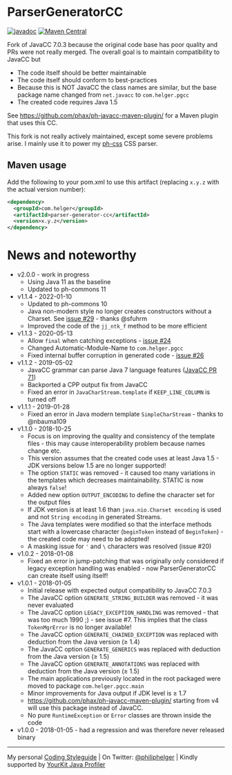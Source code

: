 # ParserGeneratorCC

[![javadoc](https://javadoc.io/badge2/com.helger/parser-generator-cc/javadoc.svg)](https://javadoc.io/doc/com.helger/parser-generator-cc)
[![Maven Central](https://maven-badges.herokuapp.com/maven-central/com.helger/parser-generator-cc/badge.svg)](https://maven-badges.herokuapp.com/maven-central/com.helger/parser-generator-cc) 

Fork of JavaCC 7.0.3 because the original code base has poor quality and PRs were not really merged.
The overall goal is to maintain compatibility to JavaCC but
* The code itself should be better maintainable
* The code itself should conform to best-practices
* Because this is NOT JavaCC the class names are similar, but the base package name changed from `net.javacc` to `com.helger.pgcc`
* The created code requires Java 1.5  

See https://github.com/phax/ph-javacc-maven-plugin/ for a Maven plugin that uses this CC.

This fork is not really actively maintained, except some severe problems arise.
I mainly use it to power my [ph-css](https://github.com/phax/ph-css) CSS parser.

## Maven usage

Add the following to your pom.xml to use this artifact (replacing `x.y.z` with the actual version number):

```xml
<dependency>
  <groupId>com.helger</groupId>
  <artifactId>parser-generator-cc</artifactId>
  <version>x.y.z</version>
</dependency>
```

# News and noteworthy

* v2.0.0 - work in progress
    * Using Java 11 as the baseline
    * Updated to ph-commons 11
* v1.1.4 - 2022-01-10
    * Updated to ph-commons 10
    * Java non-modern style no longer creates constructors without a Charset. See [issue #29](https://github.com/phax/ParserGeneratorCC/issues/29) - thanks @sfuhrm
    * Improved the code of the `jj_ntk_f` method to be more efficient
* v1.1.3 - 2020-05-13
    * Allow `final` when catching exceptions - [issue #24](https://github.com/phax/ParserGeneratorCC/issues/24)
    * Changed Automatic-Module-Name to `com.helger.pgcc`
    * Fixed internal buffer corruption in generated code - [issue #26](https://github.com/phax/ParserGeneratorCC/issues/26)
* v1.1.2 - 2019-05-02
    * JavaCC grammar can parse Java 7 language features ([JavaCC PR 71](https://github.com/javacc/javacc/pull/71))
    * Backported a CPP output fix from JavaCC
    * Fixed an error in `JavaCharStream.template` if `KEEP_LINE_COLUMN` is turned off
* v1.1.1 - 2019-01-28
    * Fixed an error in Java modern template `SimpleCharStream` - thanks to @nbauma109
* v1.1.0 - 2018-10-25
    * Focus is on improving the quality and consistency of the template files - this may cause interoperability problem because names change etc.
    * This version assumes that the created code uses at least Java 1.5 - JDK versions below 1.5 are no longer supported!
    * The option `STATIC` was removed - it caused too many variations in the templates which decreases maintainability. STATIC is now always `false`!
    * Added new option `OUTPUT_ENCODING` to define the character set for the output files
    * If JDK version is at least 1.6 than `java.nio.Charset encoding` is used and not `String encoding` in generated Streams.
    * The Java templates were modified so that the interface methods start with a lowercase character (`beginToken` instead of `BeginToken`) - the created code may need to be adopted!
    * A masking issue for `'` and `\` characters was resolved (issue #20) 
* v1.0.2 - 2018-01-08
    * Fixed an error in jump-patching that was originally only considered if legacy exception handling was enabled - now ParserGeneratorCC can create itself using itself!
* v1.0.1 - 2018-01-05
    * Initial release with expected output compatibility to JavaCC 7.0.3
    * The JavaCC option `GENERATE_STRING_BUILDER` was removed - it was never evaluated
    * The JavaCC option `LEGACY_EXCEPTION_HANDLING` was removed - that was too much 1990 ;) - see issue #7. This implies that the class `TokenMgrError` is no longer available!
    * The JavaCC option `GENERATE_CHAINED_EXCEPTION` was replaced with deduction from the Java version (&ge; 1.4)
    * The JavaCC option `GENERATE_GENERICS` was replaced with deduction from the Java version (&ge; 1.5)
    * The JavaCC option `GENERATE_ANNOTATIONS` was replaced with deduction from the Java version (&ge; 1.5)
    * The main applications previously located in the root packaged were moved to package `com.helger.pgcc.main`
    * Minor improvements for Java output if JDK level is &ge; 1.7
    * https://github.com/phax/ph-javacc-maven-plugin/ starting from v4 will use this package instead of JavaCC.
    * No pure `RuntimeException` or `Error` classes are thrown inside the code
* v1.0.0 - 2018-01-05 - had a regression and was therefore never released binary

---

My personal [Coding Styleguide](https://github.com/phax/meta/blob/master/CodingStyleguide.md) |
On Twitter: <a href="https://twitter.com/philiphelger">@philiphelger</a> |
Kindly supported by [YourKit Java Profiler](https://www.yourkit.com)

